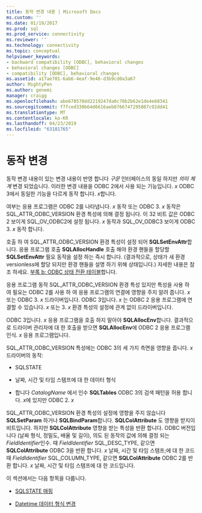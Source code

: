 ```yaml
---
title: 동작 변경 내용 | Microsoft Docs
ms.custom: ''
ms.date: 01/19/2017
ms.prod: sql
ms.prod_service: connectivity
ms.reviewer: ''
ms.technology: connectivity
ms.topic: conceptual
helpviewer_keywords:
- backward compatibility [ODBC], behavioral changes
- behavioral changes [ODBC]
- compatibility [ODBC], behavioral changes
ms.assetid: a17ae701-6ab6-4eaf-9e46-d3b9cd0a3a67
author: MightyPen
ms.author: genemi
manager: craigg
ms.openlocfilehash: abe670570dd2219247da0c70b2b62e1de4e60341
ms.sourcegitcommit: f7fced330b64d6616aeb8766747295807c92dd41
ms.translationtype: MT
ms.contentlocale: ko-KR
ms.lasthandoff: 04/23/2019
ms.locfileid: "63181765"
---
```

# <a name="behavioral-changes"></a>동작 변경
동작 변경 내용이 있는 변경 내용이 반영 합니다 *구문* 인터페이스의 동일 하지만 *의미 체계* 변경 되었습니다. 이러한 변경 내용을 ODBC 2에서 사용 되는 기능입니다. *x* ODBC 3에서 동일한 기능을 다르게 동작 합니다. *x*합니다.  
  
 여부는 응용 프로그램은 ODBC 2를 나타냅니다. *x* 동작 또는 ODBC 3. *x* 동작은 SQL_ATTR_ODBC_VERSION 환경 특성에 의해 결정 됩니다. 이 32 비트 값은 ODBC 2 보이게 SQL_OV_ODBC2에 설정 됩니다. *x* 동작과 SQL_OV_ODBC3 보이게 ODBC 3. *x* 동작 합니다.  
  
 호출 하 여 SQL_ATTR_ODBC_VERSION 환경 특성이 설정 되어 **SQLSetEnvAttr**합니다. 응용 프로그램 호출 **SQLAllocHandle** 호출 해야 환경 핸들을 할당할**SQLSetEnvAttr** 필요 동작을 설정 하는 즉시 합니다. (결과적으로, 상태가 새 환경 versionless에 할당 되지만 환경 핸들을 설명 하기 위해 상태입니다.) 자세한 내용은 참조 하세요. [부록 b: ODBC 상태 전환 테이블](../../../odbc/reference/appendixes/appendix-b-odbc-state-transition-tables.md)합니다.  
  
 응용 프로그램 동작 SQL_ATTR_ODBC_VERSION 환경 특성 있지만 특성을 사용 하 여 필요는 ODBC 2를 사용 하 여 응용 프로그램의 연결에 영향을 주지 알려 줍니다. *x* 또는 ODBC 3. *x* 드라이버입니다. ODBC 3입니다. *x* 는 ODBC 2 응용 프로그램에 연결할 수 있습니다. *x* 또는 3. *x* 환경 특성의 설정에 관계 없이 드라이버입니다.  
  
 ODBC 3입니다. *x* 응용 프로그램을 호출 하지 말아야 **SQLAllocEnv**합니다. 결과적으로 드라이버 관리자에 대 한 호출을 받으면 **SQLAllocEnv**에 ODBC 2 응용 프로그램 인식. *x* 응용 프로그램입니다.  
  
 SQL_ATTR_ODBC_VERSION 특성에는 ODBC 3의 세 가지 측면을 영향을 줍니다. *x* 드라이버의 동작:  
  
-   SQLSTATE  
  
-   날짜, 시간 및 타임 스탬프에 대 한 데이터 형식  
  
-   합니다 *CatalogName* 에서 인수 **SQLTables** ODBC 3의 검색 패턴을 허용 합니다. *x*에 있지만 ODBC 2. *x*  
  
 SQL_ATTR_ODBC_VERSION 환경 특성의 설정에 영향을 주지 않습니다 **SQLSetParam** 하거나 **SQLBindParam**합니다. **SQLColAttribute** 도 영향을 받지이 비트입니다. 하지만 **SQLColAttribute** 영향을 받는 특성을 반환 합니다. ODBC 버전입니다 (날짜 형식, 정밀도, 배율 및 길이), 의도 된 동작의 값에 의해 결정 되는 *FieldIdentifier*인수. 때 *FieldIdentifier* SQL_DESC_TYPE, 같으면 **SQLColAttribute** ODBC 3을 반환 합니다. *x* 날짜, 시간 및 타임 스탬프;에 대 한 코드 때 *FieldIdentifier* SQL_COLUMN_TYPE, 같으면 **SQLColAttribute** ODBC 2를 반환 합니다. *x* 날짜, 시간 및 타임 스탬프에 대 한 코드입니다.  
  
 이 섹션에서는 다음 항목을 다룹니다.  
  
-   [SQLSTATE 매핑](../../../odbc/reference/develop-app/sqlstate-mappings.md)  
  
-   [Datetime 데이터 형식 변경](../../../odbc/reference/develop-app/datetime-data-type-changes.md)
